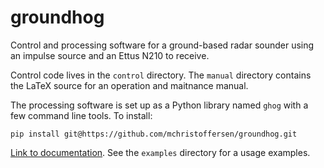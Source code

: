 # groundhog
Control and processing software for a ground-based radar sounder using an impulse source and an Ettus N210 to receive.

Control code lives in the `control` directory. The `manual` directory contains the LaTeX source for an operation and maitnance manual.

The processing software is set up as a Python library named `ghog` with a few command line tools. To install:
```
pip install git@https://github.com/mchristoffersen/groundhog.git
```

[Link to documentation](https://mchristoffersen.github.io/groundhog/). See the `examples` directory for a usage examples.
